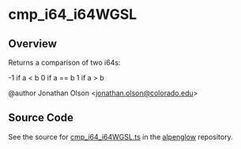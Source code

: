 # cmp_i64_i64WGSL

## Overview

Returns a comparison of two i64s:

-1 if a &lt; b
0 if a == b
1 if a &gt; b

@author Jonathan Olson &lt;jonathan.olson@colorado.edu&gt;



## Source Code

See the source for [cmp_i64_i64WGSL.ts](https://github.com/phetsims/alpenglow/blob/main/js/webgpu/wgsl/math/cmp_i64_i64WGSL.ts) in the [alpenglow](https://github.com/phetsims/alpenglow) repository.
